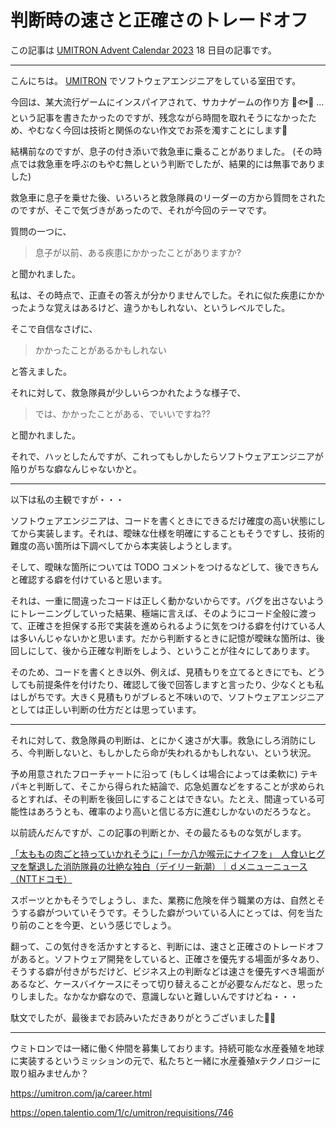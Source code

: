 # 判断時の速さと正確さのトレードオフ

この記事は [UMITRON Advent Calendar 2023](https://adventar.org/calendars/8726) 18 日目の記事です。

---

こんにちは。 [UMITRON](https://umitron.com/ja/index.html) でソフトウェアエンジニアをしている室田です。

今回は、某大流行ゲームにインスパイアされて、サカナゲームの作り方 🐡🐟🦈 ...という記事を書きたかったのですが、残念ながら時間を取れそうになかったため、やむなく今回は技術と関係のない作文でお茶を濁すことにします🍵

結構前なのですが、息子の付き添いで救急車に乗ることがありました。 (その時点では救急車を呼ぶのもやむ無しという判断でしたが、結果的には無事でありました)

救急車に息子を乗せた後、いろいろと救急隊員のリーダーの方から質問をされたのですが、そこで気づきがあったので、それが今回のテーマです。

質問の一つに、

> 息子が以前、ある疾患にかかったことがありますか?

と聞かれました。

私は、その時点で、正直その答えが分かりませんでした。それに似た疾患にかかったような覚えはあるけど、違うかもしれない、というレベルでした。

そこで自信なさげに、

> かかったことがあるかもしれない

と答えました。

それに対して、救急隊員が少しいらつかれたような様子で、

> では、かかったことがある、でいいですね??

と聞かれました。

それで、ハッとしたんですが、これってもしかしたらソフトウェアエンジニアが陥りがちな癖なんじゃないかと。

---

以下は私の主観ですが・・・

ソフトウェアエンジニアは、コードを書くときにできるだけ確度の高い状態にしてから実装します。それは、曖昧な仕様を明確にすることもそうですし、技術的難度の高い箇所は下調べしてから本実装しようとします。

そして、曖昧な箇所については TODO コメントをつけるなどして、後できちんと確認する癖を付けていると思います。

それは、一重に間違ったコードは正しく動かないからです。バグを出さないようにトレーニングしていった結果、極端に言えば、そのようにコード全般に渡って、正確さを担保する形で実装を進められるように気をつける癖を付けている人は多いんじゃないかと思います。だから判断するときに記憶が曖昧な箇所は、後回しにして、後から正確な判断をしよう、ということが往々にしてあります。

そのため、コードを書くとき以外、例えば、見積もりを立てるときにでも、どうしても前提条件を付けたり、確認して後で回答しますと言ったり、少なくとも私はしがちです。大きく見積もりがブレると不味いので、ソフトウェアエンジニアとしては正しい判断の仕方だとは思っています。

---

それに対して、救急隊員の判断は、とにかく速さが大事。救急にしろ消防にしろ、今判断しないと、もしかしたら命が失われるかもしれない、という状況。

予め用意されたフローチャートに沿って (もしくは場合によっては柔軟に) テキパキと判断して、そこから得られた結論で、応急処置などをすることが求められるとすれば、その判断を後回しにすることはできない。たとえ、間違っている可能性はあろうとも、確率のより高いと信じる方に進むしかないのだろうなと。

以前読んだんですが、この記事の判断とか、その最たるものな気がします。

[「太ももの肉ごと持っていかれそうに」「一か八か喉元にナイフを」　人食いヒグマを撃退した消防隊員の壮絶な独白（デイリー新潮）｜ｄメニューニュース（NTTドコモ）](https://topics.smt.docomo.ne.jp/article/dailyshincho/nation/dailyshincho-1053555)

スポーツとかもそうでしょうし、また、業務に危険を伴う職業の方は、自然とそうする癖がついていそうです。そうした癖がついている人にとっては、何を当たり前のことを今更、という感じでしょう。

翻って、この気付きを活かすとすると、判断には、速さと正確さのトレードオフがあると。ソフトウェア開発をしていると、正確さを優先する場面が多々あり、そうする癖が付きがちだけど、ビジネス上の判断などは速さを優先すべき場面があるなど、ケースバイケースにそって切り替えることが必要なんだなと、思ったりしました。なかなか癖なので、意識しないと難しいんですけどね・・・

駄文でしたが、最後までお読みいただきありがとうございました🙇‍♂

---

ウミトロンでは一緒に働く仲間を募集しております。持続可能な水産養殖を地球に実装するというミッションの元で、私たちと一緒に水産養殖xテクノロジーに取り組みませんか？

https://umitron.com/ja/career.html

https://open.talentio.com/1/c/umitron/requisitions/746

